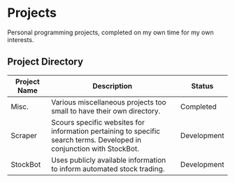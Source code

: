 # Projects
 Personal programming projects, completed on my own time for my own interests.

## Project Directory
| Project Name | Description | Status |
|---|---|---|
| Misc. | Various miscellaneous projects too small to have their own directory. | Completed |
| Scraper | Scours specific websites for information pertaining to specific search terms. Developed in conjunction with StockBot. | Development |
| StockBot | Uses publicly available information to inform automated stock trading. | Development |
